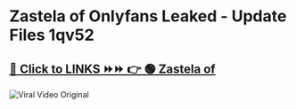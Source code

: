 
 # Zastela of Onlyfans Leaked - Update Files 1qv52

## <h2><a href="https://clipsfans.com/Zastela_of&ref=git">🔗 Click to LINKS ⏩⏩ 👉 🟢 Zastela of </a></h2>

<a href="https://clipsfans.com/Zastela_of&ref=git" rel="nofollow" data-target="animated-image.originalLink"><img src="https://i.ibb.co.com/xMMVF88/686577567.gif" alt="Viral Video Original" style="max-width: 100%; display: inline-block;" data-target="animated-image.originalImage"></a>

